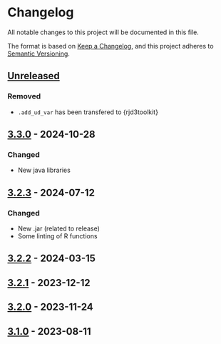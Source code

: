 # Changelog

All notable changes to this project will be documented in this file.

The format is based on [Keep a Changelog](https://keepachangelog.com/en/1.1.0/), and this project adheres to [Semantic Versioning](https://semver.org/spec/v2.0.0.html).

## [Unreleased]

### Removed

* `.add_ud_var` has been transfered to {rjd3toolkit}


## [3.3.0] - 2024-10-28

### Changed

-   New java libraries

## [3.2.3] - 2024-07-12

### Changed

-   New .jar (related to release)
-   Some linting of R functions

## [3.2.2] - 2024-03-15

## [3.2.1] - 2023-12-12

## [3.2.0] - 2023-11-24

## [3.1.0] - 2023-08-11


[Unreleased]: https://github.com/rjdverse/rjd3x13/compare/v3.3.0...HEAD
[3.3.0]: https://github.com/rjdverse/rjd3x13/compare/v3.2.3...v3.3.0
[3.2.3]: https://github.com/rjdverse/rjd3x13/compare/v3.2.2...v3.2.3
[3.2.2]: https://github.com/rjdverse/rjd3x13/compare/v3.2.1...v3.2.2
[3.2.1]: https://github.com/rjdverse/rjd3x13/compare/v3.2.0...v3.2.1
[3.2.0]: https://github.com/rjdverse/rjd3x13/compare/v3.1.0...v3.2.0
[3.1.0]: https://github.com/rjdverse/rjd3x13/releases/tag/v3.1.0
